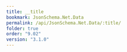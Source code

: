 ```yaml
---
title: __title
bookmark: JsonSchema.Net.Data
permalink: /api/JsonSchema.Net.Data/:title/
folder: true
order: "9.02"
version: "3.1.0"
---
```

